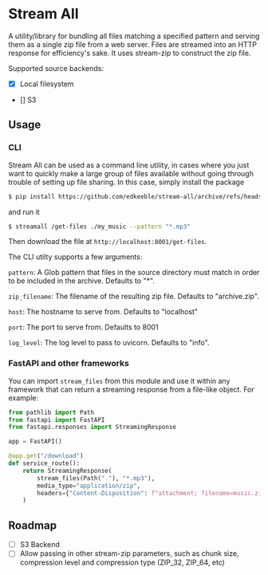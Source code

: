 # Stream All

A utility/library for bundling all files matching a specified pattern and serving them as a single zip file from a web server. Files are streamed into an HTTP response for efficiency's sake. It uses stream-zip to construct the zip file.

Supported source backends:

- [x] Local filesystem
- [] S3

## Usage

### CLI

Stream All can be used as a command line utility, in cases where you just want to quickly make a large group of files available without going through trouble of setting up file sharing. In this case, simply install the package

```sh
$ pip install https://github.com/edkeeble/stream-all/archive/refs/heads/main.zip#egg=stream-all[server]
```

and run it

```sh
$ streamall /get-files ./my_music --pattern "*.mp3"
```

Then download the file at `http://localhost:8001/get-files`.

The CLI utilty supports a few arguments:

`pattern`: A Glob pattern that files in the source directory must match in order to be included in the archive. Defaults to "\*".

`zip_filename`: The filename of the resulting zip file. Defaults to "archive.zip".

`host`: The hostname to serve from. Defaults to "localhost"

`port`: The port to serve from. Defaults to 8001

`log_level`: The log level to pass to uvicorn. Defaults to "info".

### FastAPI and other frameworks

You can import `stream_files` from this module and use it within any framework that can return a streaming response from a file-like object. For example:

```python
from pathlib import Path
from fastapi import FastAPI
from fastapi.responses import StreamingResponse

app = FastAPI()

@app.get("/download")
def service_route():
    return StreamingResponse(
        stream_files(Path("."), "*.mp3"),
        media_type="application/zip",
        headers={"Content-Disposition": f"attachment; filename=music.zip"},
    )
```

## Roadmap

- [ ] S3 Backend
- [ ] Allow passing in other stream-zip parameters, such as chunk size, compression level and compression type (ZIP_32, ZIP_64, etc)
